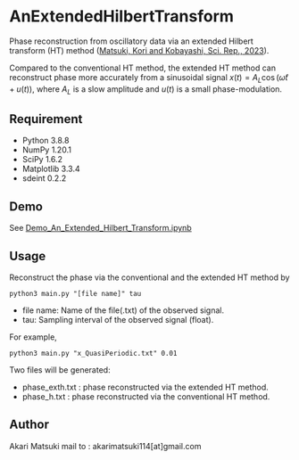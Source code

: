 # AnExtendedHilbertTransform
Phase reconstruction from oscillatory data via an extended Hilbert transform (HT) method ([Matsuki, Kori and Kobayashi, Sci. Rep., 2023](https://www.nature.com/articles/s41598-023-30405-5)).  

Compared to the conventional HT method, the extended HT method can reconstruct phase more accurately from a sinusoidal signal $x(t) = A_L \cos (\hat{\omega} t + u(t))$, where $A_L$ is a slow amplitude and $u(t)$ is a small phase-modulation.


## Requirement
* Python 3.8.8
* NumPy 1.20.1
* SciPy 1.6.2
* Matplotlib 3.3.4
* sdeint 0.2.2

## Demo
See [Demo_An_Extended_Hilbert_Transform.ipynb](https://github.com/treepineakari1104/AnExtendedHilbertTransform/blob/main/Demo_An_Extended_Hilbert_Transform.ipynb)

## Usage
Reconstruct the phase via the conventional and the extended HT method by
```
python3 main.py "[file name]" tau
```

* file name: Name of the file(.txt) of the observed signal.
* tau: Sampling interval of the observed signal (float).

For example, 
```
python3 main.py "x_QuasiPeriodic.txt" 0.01
```
Two files will be generated:
* phase_exth.txt : phase reconstructed via the extended HT method.
* phase_h.txt : phase reconstructed via the conventional HT method.

## Author
Akari Matsuki
mail to : akarimatsuki114[at]gmail.com
